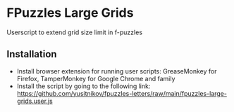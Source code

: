 # FPuzzles Large Grids
Userscript to extend grid size limit in f-puzzles

## Installation
- Install browser extension for running user scripts: GreaseMonkey for Firefox, TamperMonkey for Google Chrome and family
- Install the script by going to the following link: https://github.com/yusitnikov/fpuzzles-letters/raw/main/fpuzzles-large-grids.user.js
